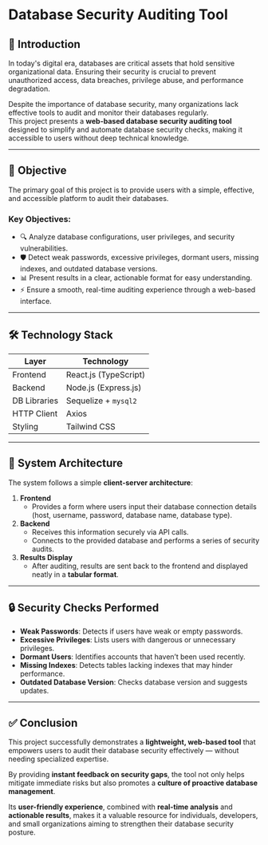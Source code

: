 # Database Security Auditing Tool

## 📌 Introduction
In today's digital era, databases are critical assets that hold sensitive organizational data. Ensuring their security is crucial to prevent unauthorized access, data breaches, privilege abuse, and performance degradation. 

Despite the importance of database security, many organizations lack effective tools to audit and monitor their databases regularly.  
This project presents a **web-based database security auditing tool** designed to simplify and automate database security checks, making it accessible to users without deep technical knowledge.

---

## 🎯 Objective
The primary goal of this project is to provide users with a simple, effective, and accessible platform to audit their databases.

### Key Objectives:
- 🔍 Analyze database configurations, user privileges, and security vulnerabilities.  
- 🛡️ Detect weak passwords, excessive privileges, dormant users, missing indexes, and outdated database versions.  
- 📊 Present results in a clear, actionable format for easy understanding.  
- ⚡ Ensure a smooth, real-time auditing experience through a web-based interface.

---

## 🛠️ Technology Stack

| Layer        | Technology           |
|--------------|----------------------|
| Frontend     | React.js (TypeScript) |
| Backend      | Node.js (Express.js) |
| DB Libraries | Sequelize + `mysql2` |
| HTTP Client  | Axios                |
| Styling      | Tailwind CSS         |

---

## 🧱 System Architecture

The system follows a simple **client-server architecture**:

1. **Frontend**  
   - Provides a form where users input their database connection details (host, username, password, database name, database type).
2. **Backend**  
   - Receives this information securely via API calls.  
   - Connects to the provided database and performs a series of security audits.
3. **Results Display**  
   - After auditing, results are sent back to the frontend and displayed neatly in a **tabular format**.

---

## 🔒 Security Checks Performed

- **Weak Passwords**: Detects if users have weak or empty passwords.  
- **Excessive Privileges**: Lists users with dangerous or unnecessary privileges.  
- **Dormant Users**: Identifies accounts that haven’t been used recently.  
- **Missing Indexes**: Detects tables lacking indexes that may hinder performance.  
- **Outdated Database Version**: Checks database version and suggests updates.

---

## ✅ Conclusion

This project successfully demonstrates a **lightweight, web-based tool** that empowers users to audit their database security effectively — without needing specialized expertise.

By providing **instant feedback on security gaps**, the tool not only helps mitigate immediate risks but also promotes a **culture of proactive database management**.

Its **user-friendly experience**, combined with **real-time analysis** and **actionable results**, makes it a valuable resource for individuals, developers, and small organizations aiming to strengthen their database security posture.

